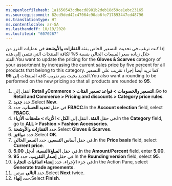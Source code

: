 ```yaml
---
ms.openlocfilehash: 1a1650543cdbecd8981b2deb18d59ce1ebc23165
ms.sourcegitcommit: 82ed9ded42c47064c90ab6fe717893447cd48796
ms.translationtype: HT
ms.contentlocale: ar-SA
ms.lasthandoff: 10/19/2020
ms.locfileid: "6070267"
---
```

<span data-ttu-id="d543a-101">إذا كنت ترغب في تحديث التسعير الخاص بفئة **القفازات والأوشحة** في عمليات الفرز من خلال زيادة سعر المبيعات الحالي بنسبة 5% لكافة المنتجات التي تنتمي إلى هذه الفئة.</span><span class="sxs-lookup"><span data-stu-id="d543a-101">You want to update the pricing for the **Gloves & Scarves** category of your assortment by increasing the current sales price by five percent for all products that belong to this category.</span></span> <span data-ttu-id="d543a-102">كما تريد أيضاً إجراء تقريب على التسعير الجديد بحيث يتم تقريب كافة المنتجات إلى **95**.</span><span class="sxs-lookup"><span data-stu-id="d543a-102">You also want a rounding to be performed on the new pricing so that all products are rounded to **95**.</span></span> 

1.  <span data-ttu-id="d543a-103">انتقل إلى **Retail وCommerce > التسعير والخصومات > قواعد تسعير الفئات**.</span><span class="sxs-lookup"><span data-stu-id="d543a-103">Go to **Retail and Commerce > Pricing and discounts > Category price rules**.</span></span>
2.  <span data-ttu-id="d543a-104">حدد **جديد‏‎**.</span><span class="sxs-lookup"><span data-stu-id="d543a-104">Select **New**.</span></span>
3.  <span data-ttu-id="d543a-105">في حقل **تحديد الحساب**، حدد **FBACC**.</span><span class="sxs-lookup"><span data-stu-id="d543a-105">In the **Account selection** field, select **FBACC**.</span></span>
4.  <span data-ttu-id="d543a-106">في حقل **الفئة**، انتقل إلى **الكل > الأزياء > ملحقات الأزياء**.</span><span class="sxs-lookup"><span data-stu-id="d543a-106">In the **Category** field, go to **ALL > Fashion > Fashion Accessories**.</span></span>
5.  <span data-ttu-id="d543a-107">حدد **القفازات والأوشحة**.</span><span class="sxs-lookup"><span data-stu-id="d543a-107">Select **Gloves & Scarves**.</span></span>
6.  <span data-ttu-id="d543a-108">حدد **موافق**.</span><span class="sxs-lookup"><span data-stu-id="d543a-108">Select **OK**.</span></span>
7.  <span data-ttu-id="d543a-109">في حقل **أساس التسعير**، حدد **السعر الحالي**.</span><span class="sxs-lookup"><span data-stu-id="d543a-109">In the **Price basis** field, select **Current price**.</span></span>
8.  <span data-ttu-id="d543a-110">في حقل **المبلغ/النسبة**، أدخِل **5.00**.</span><span class="sxs-lookup"><span data-stu-id="d543a-110">In the **Amount/Percent** field, enter **5.00**.</span></span>
9.  <span data-ttu-id="d543a-111">في حقل **إصدار التقريب**، حدد **95**.</span><span class="sxs-lookup"><span data-stu-id="d543a-111">In the **Rounding version** field, select **95**.</span></span>
10. <span data-ttu-id="d543a-112">في جزء الإجراء، حدد **إنشاء اتفاقيات التجارة**.</span><span class="sxs-lookup"><span data-stu-id="d543a-112">In the Action Pane, select **Generate trade agreements**.</span></span>
11. <span data-ttu-id="d543a-113">حدد **التالي** مرتين.</span><span class="sxs-lookup"><span data-stu-id="d543a-113">Select **Next** twice.</span></span>
13. <span data-ttu-id="d543a-114">حدد **إنهاء**.</span><span class="sxs-lookup"><span data-stu-id="d543a-114">Select **Finish**.</span></span>


